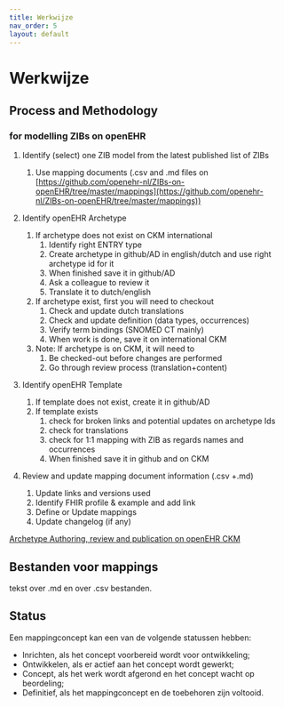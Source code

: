 ```yaml
---
title: Werkwijze
nav_order: 5
layout: default
---
```


# Werkwijze

## Process and Methodology 
### for modelling ZIBs on openEHR

1.  Identify (select) one ZIB model from the latest published list of ZIBs
	  1.  Use mapping documents (.csv and .md files on [https://github.com/openehr-nl/ZIBs-on-openEHR/tree/master/mappings](https://github.com/openehr-nl/ZIBs-on-openEHR/tree/master/mappings))
  
2.  Identify openEHR Archetype
    1. If archetype does not exist on CKM international
        1. Identify right ENTRY type
        2. Create archetype in github/AD in english/dutch and use right archetype id for it
        3. When finished save it in github/AD
        4. Ask a colleague to review it
        5. Translate it to dutch/english
	  2. If archetype exist, first you will need to checkout
         1. Check and update dutch translations
         2. Check and update definition (data types, occurrences)
         3. Verify term bindings (SNOMED CT mainly)
         4.  When work is done, save it on  international CKM
       3. Note: If archetype is on CKM, it will need to
          1. Be checked-out before changes are performed
          2. Go through review process (translation+content) 
3.  Identify openEHR Template
     1.  If template does not exist, create it in github/AD
     2. If template exists
        1. check for broken links and potential updates on archetype Ids
        2. check for translations
        3. check for 1:1 mapping with ZIB as regards names and occurrences
        4.  When finished save it in github and on CKM
 4.  Review and update mapping document information (.csv +.md)
      1.  Update links and versions used
     2. Identify FHIR profile & example and add link
     3. Define or Update mappings
     4. Update changelog (if any)


[Archetype Authoring, review and publication on openEHR CKM](https://openehr.atlassian.net/wiki/spaces/healthmod/pages/2949174/Archetype+authoring+review+and+publication)


## Bestanden voor mappings

tekst over .md en over .csv bestanden.

## Status

Een mappingconcept kan een van de volgende statussen hebben:

 - <span class="label label-purple">Inrichten</span>, als het concept voorbereid wordt voor ontwikkeling;
 - <span class="label label-yellow">Ontwikkelen</span>, als er actief aan het concept wordt gewerkt;
 - <span class="label label-blue">Concept</span>, als het werk wordt afgerond en het concept wacht op beordeling;
 - <span class="label label-green">Definitief</span>, als het mappingconcept en de toebehoren zijn voltooid.


